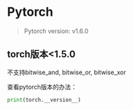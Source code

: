 # Pytorch

> Pytorch version: v1.6.0

## torch版本<1.5.0

不支持bitwise_and, bitwise_or, bitwise_xor

查看pytorch版本的办法：

```python
print(torch.__version__)
```
